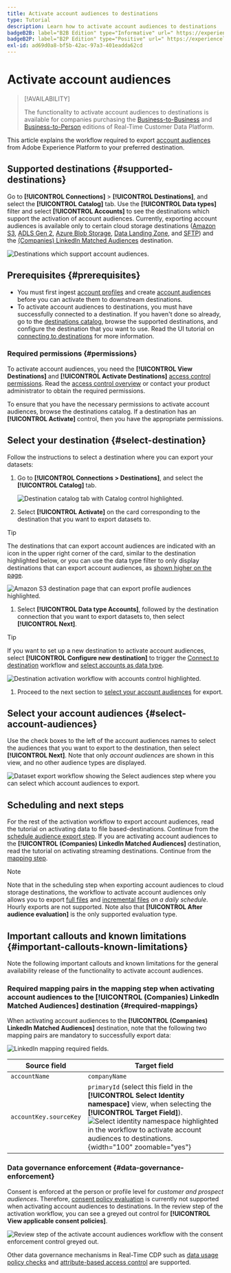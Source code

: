 ```yaml
---
title: Activate account audiences to destinations
type: Tutorial
description: Learn how to activate account audiences to destinations
badgeB2B: label="B2B Edition" type="Informative" url=" https://experienceleague.adobe.com/docs/experience-platform/rtcdp/intro/rtcdp-intro/overview.html?lang=en#rtcdp-editions newtab=true"
badgeB2P: label="B2P Edition" type="Positive" url=" https://experienceleague.adobe.com/docs/experience-platform/rtcdp/intro/rtcdp-intro/overview.html?lang=en#rtcdp-editions newtab=true"
exl-id: ad69d0a8-bf5b-42ac-97a3-401eadda62cd
---
```

# Activate account audiences

>[!AVAILABILITY]
>
>The functionality to activate account audiences to destinations is available for companies purchasing the [Business-to-Business](help/rtcdp/overview.md#rtcdp-b2b) and [Business-to-Person](help/rtcdp/overview.md#rtcdp-b2b) editions of Real-Time Customer Data Platform.

This article explains the workflow required to export [account audiences](/help/segmentation/ui/account-audiences.md) from Adobe Experience Platform to your preferred destination. 

## Supported destinations {#supported-destinations}

Go to **[!UICONTROL Connections]** > **[!UICONTROL Destinations]**, and select the **[!UICONTROL Catalog]** tab. Use the **[!UICONTROL Data types]** filter and select **[!UICONTROL Accounts]** to see the destinations which support the activation of account audiences. Currently, exporting account audiences is available only to certain cloud storage destinations ([Amazon S3](/help/destinations/catalog/cloud-storage/amazon-s3.md), [ADLS Gen 2](/help/destinations/catalog/cloud-storage/adls-gen2.md), [Azure Blob Storage](/help/destinations/catalog/cloud-storage/azure-blob.md), [Data Landing Zone](/help/destinations/catalog/cloud-storage/data-landing-zone.md), and [SFTP](/help/destinations/catalog/cloud-storage/sftp.md)) and the [(Companies) LinkedIn Matched Audiences](/help/destinations/catalog/social/linkedin.md) destination.  

![Destinations which support account audiences.](/help/destinations/assets/ui/activate-account-audiences/data-types-filter.png)

## Prerequisites {#prerequisites}

* You must first ingest [account profiles](/help/rtcdp/accounts/account-profile-overview.md) and create [account audiences](/help/segmentation/ui/account-audiences.md) before you can activate them to downstream destinations.
* To activate account audiences to destinations, you must have successfully connected to a destination. If you haven't done so already, go to the [destinations catalog](../catalog/overview.md), browse the supported destinations, and configure the destination that you want to use. Read the UI tutorial on [connecting to destinations](./connect-destination.md) for more information.

### Required permissions {#permissions}

To activate account audiences, you need the **[!UICONTROL View Destinations]** and **[!UICONTROL Activate Destinations]** [access control permissions](/help/access-control/home.md#permissions). Read the [access control overview](/help/access-control/ui/overview.md) or contact your product administrator to obtain the required permissions.

To ensure that you have the necessary permissions to activate account audiences, browse the destinations catalog. If a destination has an **[!UICONTROL Activate]** control, then you have the appropriate permissions.

## Select your destination {#select-destination}

Follow the instructions to select a destination where you can export your datasets:

1. Go to **[!UICONTROL Connections > Destinations]**, and select the **[!UICONTROL Catalog]** tab.
    
    ![Destination catalog tab with Catalog control highlighted.](/help/destinations/assets/ui/export-datasets/catalog-tab.png)

1. Select **[!UICONTROL Activate]** on the card corresponding to the destination that you want to export datasets to. 

  >[!TIP]
  >
  >The destinations that can export account audiences are indicated with an icon in the upper right corner of the card, similar to the destination highlighted below, or you can use the data type filter to only display destinations that can export account audiences, as [shown higher on the page](#supported-destinations).

  ![Amazon S3 destination page that can export profile audiences highlighted.](/help/destinations/assets/ui/activate-account-audiences/amazon-s3-icon-activate-account-audiences.png)

1. Select **[!UICONTROL Data type Accounts]**, followed by the destination connection that you want to export datasets to, then select **[!UICONTROL Next]**.

  >[!TIP]
  > 
  >If you want to set up a new destination to activate account audiences, select **[!UICONTROL Configure new destination]** to trigger the [Connect to destination](/help/destinations/ui/connect-destination.md) workflow and [select accounts as data type](/help/destinations/ui/connect-destination.md#segment-activation-or-dataset-exports).

  ![Destination activation workflow with accounts control highlighted.](/help/destinations/assets/ui/activate-account-audiences/activate-account-audiences-highlighted.png)

1. Proceed to the next section to [select your account audiences](#select-profile-audiences) for export.

## Select your account audiences {#select-account-audiences}

Use the check boxes to the left of the account audiences names to select the audiences that you want to export to the destination, then select **[!UICONTROL Next]**. Note that only *account audiences* are shown in this view, and no other audience types are displayed. 

![Dataset export workflow showing the Select audiences step where you can select which account audiences to export.](/help/destinations/assets/ui/activate-account-audiences/select-account-audiences.png)

## Scheduling and next steps

For the rest of the activation workflow to export account audiences, read the tutorial on activating data to file based-destinations. Continue from the [schedule audience export step](/help/destinations/ui/activate-batch-profile-destinations.md#scheduling). If you are activating account audiences to the **[!UICONTROL (Companies) LinkedIn Matched Audiences]** destination, read the tutorial on activating streaming destinations. Continue from the [mapping step](/help/destinations/ui/activate-segment-streaming-destinations.md#mapping).

>[!NOTE]
>
>Note that in the scheduling step when exporting account audiences to cloud storage destinations, the workflow to activate account audiences only allows you to export [full files](/help/destinations/ui/activate-batch-profile-destinations.md#export-full-files) and [incremental files](/help/destinations/ui/activate-batch-profile-destinations.md#export-incremental-files) _on a daily schedule_. Hourly exports are not supported. Note also that **[!UICONTROL After audience evaluation]** is the only supported evaluation type.

## Important callouts and known limitations {#important-callouts-known-limitations}

Note the following important callouts and known limitations for the general availability release of the functionality to activate account audiences.

### Required mapping pairs in the mapping step when activating account audiences to the **[!UICONTROL (Companies) LinkedIn Matched Audiences]** destination {#required-mappings}

When activating account audiences to the **[!UICONTROL (Companies) LinkedIn Matched Audiences]** destination, note that the following two mapping pairs are mandatory to successfully export data:

![LinkedIn mapping required fields.](/help/destinations/assets/ui/activate-account-audiences/linkedin-mapping-required-fields.png)

|Source field | Target field |
|---------|----------|
| `accountName` | `companyName` |
| `accountKey.sourceKey`  | `primaryId` (select this field in the **[!UICONTROL Select Identity namespace]** view, when selecting the **[!UICONTROL Target Field]**). <br> ![Select identity namespace highlighted in the workflow to activate account audiences to destinations.](/help/destinations/assets/ui/activate-account-audiences/identity-namespace-highlighted.png "Select identity namespace highlighted in the workflow to activate account audiences to destinations."){width="100" zoomable="yes"} |

### Data governance enforcement {#data-governance-enforcement}

Consent is enforced at the person or profile level for *customer and prospect audiences*. Therefore,  [consent policy evaluation](/help/data-governance/enforcement/auto-enforcement.md#consent-policy-evaluation) is currently not supported when activating account audiences to destinations. In the review step of the activation workflow, you can see a greyed out control for **[!UICONTROL View applicable consent policies]**. 

![Review step of the activate account audiences workflow with the consent enforcement control greyed out.](/help/destinations/assets/ui/activate-account-audiences/consent-checks-greyed-out.png)

Other data governance mechanisms in Real-Time CDP such as [data usage policy checks](/help/data-governance/enforcement/auto-enforcement.md#consent-policy-evaluation) and [attribute-based access control](/help/destinations/home.md#attribute-based-access) are supported.
